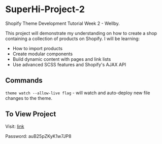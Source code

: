 # SuperHi-Project-2
 Shopify Theme Development Tutorial Week 2 - Wellby. 
 
 This project will demonstrate my understanding on how to create a shop containing a collection of products on Shopify. I will be learning:
 - How to import products
 - Create modular components
 - Build dynamic content with pages and link lists 
 - Use advanced SCSS features and Shopify's AJAX API

## Commands
`theme watch --allow-live flag` - will watch and auto-deploy new file changes to the theme.

## To View Project
Visit: [link](https://tracy-wellby-project-2.myshopify.com/)

Password: auB25pZKyK1w7JP8